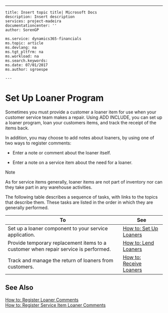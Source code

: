 ---
    title: Insert topic title| Microsoft Docs
    description: Insert description
    services: project-madeira
    documentationcenter: ''
    author: SorenGP

    ms.service: dynamics365-financials
    ms.topic: article
    ms.devlang: na
    ms.tgt_pltfrm: na
    ms.workload: na
    ms.search.keywords:
    ms.date: 07/01/2017
    ms.author: sgroespe

    ---
# Set Up Loaner Program
Sometimes you must provide a customer a loaner item for use when your customer service team makes a repair. Using ADD INCLUDE<!--[!INCLUDE[navnow](../ApplicationDesign/includes/navnow_md.md)]-->, you can set up a loaner program, loan your customers items, and track the receipt of the items back.  
  
 In addition, you may choose to add notes about loaners, by using one of two ways to register comments:  
  
-   Enter a note or comment about the loaner itself.  
  
-   Enter a note on a service item about the need for a loaner.  
  
> [!NOTE]  
>  As for service items generally, loaner items are not part of inventory nor can they take part in any warehouse activities.  
  
 The following table describes a sequence of tasks, with links to the topics that describe them. These tasks are listed in the order in which they are generally performed.  
  
|**To**|**See**|  
|------------|-------------|  
|Set up a loaner component to your service application.|[How to: Set Up Loaners](../Service/how-to-set-up-loaners.md)|  
|Provide temporary replacement items to a customer when repair service is performed.|[How to: Lend Loaners](../Service/how-to-lend-loaners.md)|  
|Track and manage the return of loaners from customers.|[How to: Receive Loaners](../Service/how-to-receive-loaners.md)|  
  
## See Also  
 [How to: Register Loaner Comments](../Service/how-to-register-loaner-comments.md)   
 [How to: Register Service Item Loaner Comments](../Service/how-to-register-service-item-loaner-comments.md)